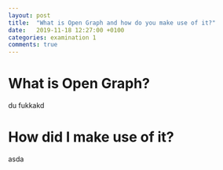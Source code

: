 ```yaml
---
layout: post
title:  "What is Open Graph and how do you make use of it?"
date:   2019-11-18 12:27:00 +0100
categories: examination 1
comments: true
---
```

# What is Open Graph?
du fukkakd

# How did I make use of it?
asda